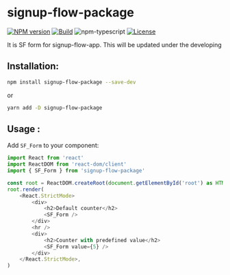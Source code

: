 # signup-flow-package

[![NPM version][npm-image]][npm-url]
[![Build][github-build]][github-build-url]
![npm-typescript]
[![License][github-license]][github-license-url]

It is SF form for signup-flow-app. This will be updated under the developing

<!-- [**Live Demo**](https://ming0955.github.io/SF-form/) -->

## Installation:

```bash
npm install signup-flow-package --save-dev
```

or

```bash
yarn add -D signup-flow-package
```

## Usage :

Add `SF_Form` to your component:

```js
import React from 'react'
import ReactDOM from 'react-dom/client'
import { SF_Form } from 'signup-flow-package'

const root = ReactDOM.createRoot(document.getElementById('root') as HTMLElement)
root.render(
    <React.StrictMode>
        <div>
            <h2>Default counter</h2>
            <SF_Form />
        </div>
        <hr />
        <div>
            <h2>Counter with predefined value</h2>
            <SF_Form value={5} />
        </div>
    </React.StrictMode>,
)

```

[npm-url]: https://www.npmjs.com/package/signup-flow-package
[npm-image]: https://img.shields.io/npm/v/signup-flow-package
[github-license]: https://img.shields.io/github/license/gapon2401/signup-flow-package
[github-license-url]: https://github.com/gapon2401/signup-flow-package/blob/master/LICENSE
[github-build]: https://github.com/gapon2401/signup-flow-package/actions/workflows/publish.yml/badge.svg
[github-build-url]: https://github.com/gapon2401/signup-flow-package/actions/workflows/publish.yml
[npm-typescript]: https://img.shields.io/npm/types/signup-flow-package
